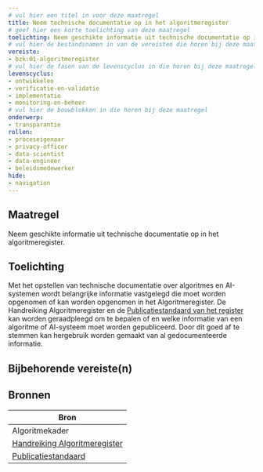 ```yaml
---
# vul hier een titel in voor deze maatregel
title: Neem technische documentatie op in het algoritmeregister
# geef hier een korte toelichting van deze maatregel
toelichting: Neem geschikte informatie uit technische documentatie op in het algoritmeregister
# vul hier de bestandsnamen in van de vereisten die horen bij deze maatregel
vereiste: 
- bzk:01-algoritmeregister
# vul hier de fasen van de levenscyclus in die horen bij deze maatregel
levenscyclus: 
- ontwikkelen
- verificatie-en-validatie
- implementatie
- monitoring-en-beheer
# vul hier de bouwblokken in die horen bij deze maatregel
onderwerp:
- transparantie
rollen:
- proceseigenaar
- privacy-officer
- data-scientist
- data-engineer
- beleidsmedewerker
hide:
- navigation
---
```


<!-- Let op! onderstaande regel met 'tags' niet weghalen! Deze maakt automatisch de knopjes op basis van de metadata  -->
<!-- tags -->

## Maatregel
<!-- Vul hier een omschrijving in van wat deze maatregel inhoudt. -->
Neem geschikte informatie uit technische documentatie op in het algoritmeregister.

## Toelichting 
<!-- Geef hier een toelichting van deze maatregel -->
Met het opstellen van technische documentatie over algoritmes en AI-systemen wordt belangrijke informatie vastgelegd die moet worden opgenomen of kan worden opgenomen in het Algoritmeregister. De Handreiking Algoritmeregister en de [Publicatiestandaard van het register](https://algoritmes.pleio.nl/attachment/entity/a47f2708-48bd-4a10-8893-ab24ac8c7207) kan worden geraadpleegd om te bepalen of en welke informatie van een algoritme of AI-systeem moet worden gepubliceerd. Door dit goed af te stemmen kan hergebruik worden gemaakt van al gedocumenteerde informatie. 

## Bijbehorende vereiste(n)
<!-- Hier volgt een lijst met vereisten op basis van de in de metadata ingevulde vereiste -->

<!-- Let op! onderstaande regel met 'list_vereisten_on_maatregelen_page' niet weghalen! Deze maakt automatisch een lijst van bijbehorende verseisten op basis van de metadata  -->
<!-- list_vereisten_on_maatregelen_page -->

## Bronnen 
<!-- Vul hier de relevante bronnen in voor deze maatregel -->
| Bron |
|----------------|
| Algoritmekader |
| [Handreiking Algoritmeregister](https://www.digitaleoverheid.nl/wp-content/uploads/sites/8/2023/12/Handreiking-Algoritmeregister-versie-1.0.pdf) |
| [Publicatiestandaard](https://algoritmes.pleio.nl/attachment/entity/a47f2708-48bd-4a10-8893-ab24ac8c7207) |
